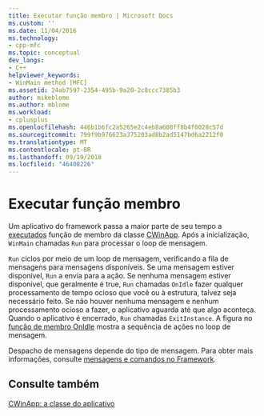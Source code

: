 ```yaml
---
title: Executar função membro | Microsoft Docs
ms.custom: ''
ms.date: 11/04/2016
ms.technology:
- cpp-mfc
ms.topic: conceptual
dev_langs:
- C++
helpviewer_keywords:
- WinMain method [MFC]
ms.assetid: 24ab7597-2354-495b-9a20-2c8ccc7385b3
author: mikeblome
ms.author: mblome
ms.workload:
- cplusplus
ms.openlocfilehash: 446b1b6fc2a5265e2c4eb8a608ff8b4f0028c57d
ms.sourcegitcommit: 799f9b976623a375203ad8b2ad5147bd6a2212f0
ms.translationtype: MT
ms.contentlocale: pt-BR
ms.lasthandoff: 09/19/2018
ms.locfileid: "46408226"
---
```

# <a name="run-member-function"></a>Executar função membro

Um aplicativo do framework passa a maior parte de seu tempo a [executados](../mfc/reference/cwinapp-class.md#run) função de membro da classe [CWinApp](../mfc/reference/cwinapp-class.md). Após a inicialização, `WinMain` chamadas `Run` para processar o loop de mensagem.

`Run` ciclos por meio de um loop de mensagem, verificando a fila de mensagens para mensagens disponíveis. Se uma mensagem estiver disponível, `Run` a envia para a ação. Se nenhuma mensagem estiver disponível, que geralmente é true, `Run` chamadas `OnIdle` fazer qualquer processamento de tempo ocioso que você ou à estrutura, talvez seja necessário feito. Se não houver nenhuma mensagem e nenhum processamento ocioso a fazer, o aplicativo aguarda até que algo aconteça. Quando o aplicativo é encerrado, `Run` chamadas `ExitInstance`. A figura no [função de membro OnIdle](../mfc/onidle-member-function.md) mostra a sequência de ações no loop de mensagem.

Despacho de mensagens depende do tipo de mensagem. Para obter mais informações, consulte [mensagens e comandos no Framework](../mfc/messages-and-commands-in-the-framework.md).

## <a name="see-also"></a>Consulte também

[CWinApp: a classe do aplicativo](../mfc/cwinapp-the-application-class.md)
